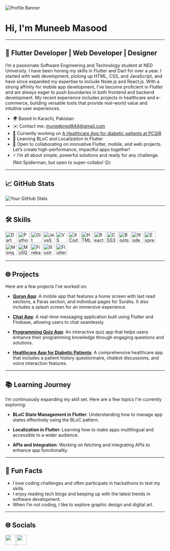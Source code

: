 ![Profile Banner](https://user-images.githubusercontent.com/18350557/176309783-0785949b-9127-417c-8b55-ab5a4333674e.gif)

# Hi, I'm Muneeb Masood
---

## 🌟 Flutter Developer | Web Developer | Designer

I’m a passionate Software Engineering and Technology student at NED University. I have been honing my skills in Flutter and Dart for over a year. I started with web development, picking up HTML, CSS, and JavaScript, and have since expanded my expertise to include Node.js and React.js. With a strong affinity for mobile app development, I’ve become proficient in Flutter and am always eager to push boundaries in both frontend and backend development. My recent experience includes projects in healthcare and e-commerce, building versatile tools that provide real-world value and intuitive user experiences.

* 🌍  Based in Karachi, Pakistan
* ✉️  Contact me: [muneebned844@gmail.com](mailto:muneebned844@gmail.com)
* 🚀  Currently working on [A Healthcare App for diabetic patients at PCSIR](http://link-to-your-project.com)
* 🧠  Learning BLoC and Localization in Flutter
* 🤝  Open to collaborating on innovative Flutter, mobile, and web projects. Let’s create high-performance, impactful apps together!
* ⚡  I’m all about simple, powerful solutions and ready for any challenge. (Not Spiderman, but open to super-collabs! 😉)

---

## 📈 GitHub Stats
![Your GitHub Stats](https://github-readme-stats.vercel.app/api?username=Muneeb-Masood&show_icons=true&theme=radical)

---

## 🛠️ Skills
<p align="left">
<a href="https://dart.dev/" target="_blank" rel="noreferrer"><img src="https://raw.githubusercontent.com/danielcranney/readme-generator/main/public/icons/skills/dart-colored.svg" width="36" height="36" alt="Dart" /></a>
<a href="https://www.python.org/" target="_blank" rel="noreferrer"><img src="https://raw.githubusercontent.com/danielcranney/readme-generator/main/public/icons/skills/python-colored.svg" width="36" height="36" alt="Python" /></a>
<a href="https://git-scm.com/" target="_blank" rel="noreferrer"><img src="https://raw.githubusercontent.com/danielcranney/readme-generator/main/public/icons/skills/git-colored.svg" width="36" height="36" alt="Git" /></a>
<a href="https://developer.mozilla.org/en-US/docs/Web/JavaScript" target="_blank" rel="noreferrer"><img src="https://raw.githubusercontent.com/danielcranney/readme-generator/main/public/icons/skills/javascript-colored.svg" width="36" height="36" alt="JavaScript" /></a>
<a href="https://code.visualstudio.com/" target="_blank" rel="noreferrer"><img src="https://raw.githubusercontent.com/danielcranney/readme-generator/main/public/icons/skills/visualstudiocode.svg" width="36" height="36" alt="VS Code" /></a>
<a href="https://www.xcode.com" target="_blank" rel="noreferrer"><img src="https://raw.githubusercontent.com/danielcranney/readme-generator/main/public/icons/skills/xcode.svg" width="36" height="36" alt="XCode" /></a>
<a href="https://developer.mozilla.org/en-US/docs/Glossary/HTML5" target="_blank" rel="noreferrer"><img src="https://raw.githubusercontent.com/danielcranney/readme-generator/main/public/icons/skills/html5-colored.svg" width="36" height="36" alt="HTML5" /></a>
<a href="https://reactjs.org/" target="_blank" rel="noreferrer"><img src="https://raw.githubusercontent.com/danielcranney/readme-generator/main/public/icons/skills/react-colored.svg" width="36" height="36" alt="React" /></a>
<a href="https://www.w3.org/TR/CSS/#css" target="_blank" rel="noreferrer"><img src="https://raw.githubusercontent.com/danielcranney/readme-generator/main/public/icons/skills/css3-colored.svg" width="36" height="36" alt="CSS3" /></a>
<a href="https://getbootstrap.com/" target="_blank" rel="noreferrer"><img src="https://raw.githubusercontent.com/danielcranney/readme-generator/main/public/icons/skills/bootstrap-colored.svg" width="36" height="36" alt="Bootstrap" /></a>
<a href="https://nodejs.org/en/" target="_blank" rel="noreferrer"><img src="https://raw.githubusercontent.com/danielcranney/readme-generator/main/public/icons/skills/nodejs-colored.svg" width="36" height="36" alt="NodeJS" /></a>
<a href="https://expressjs.com/" target="_blank" rel="noreferrer"><img src="https://raw.githubusercontent.com/danielcranney/readme-generator/main/public/icons/skills/express-colored.svg" width="36" height="36" alt="Express" /></a>
<a href="https://www.mongodb.com/" target="_blank" rel="noreferrer"><img src="https://raw.githubusercontent.com/danielcranney/readme-generator/main/public/icons/skills/mongodb-colored.svg" width="36" height="36" alt="MongoDB" /></a>
<a href="https://www.mysql.com/" target="_blank" rel="noreferrer"><img src="https://raw.githubusercontent.com/danielcranney/readme-generator/main/public/icons/skills/mysql-colored.svg" width="36" height="36" alt="MySQL" /></a>
<a href="https://firebase.google.com/" target="_blank" rel="noreferrer"><img src="https://raw.githubusercontent.com/danielcranney/readme-generator/main/public/icons/skills/firebase-colored.svg" width="36" height="36" alt="Firebase" /></a>
<a href="https://www.adobe.com/uk/products/illustrator.html" target="_blank" rel="noreferrer"><img src="https://raw.githubusercontent.com/danielcranney/readme-generator/main/public/icons/skills/illustrator-colored.svg" width="36" height="36" alt="Illustrator" /></a>
<a href="https://flutter.dev/" target="_blank" rel="noreferrer"><img src="https://raw.githubusercontent.com/danielcranney/readme-generator/main/public/icons/skills/flutter-colored.svg" width="36" height="36" alt="Flutter" /></a>
</p>

---

## 🌐 Projects
Here are a few projects I’ve worked on:

- **[Quran App](http://link-to-your-project.com)**: A mobile app that features a home screen with last read sections, a Paras section, and individual pages for Surahs. It also includes a splash screen for an immersive experience.

- **[Chat App](http://link-to-your-project.com)**: A real-time messaging application built using Flutter and Firebase, allowing users to chat seamlessly.

- **[Programming Quiz App](http://link-to-your-project.com)**: An interactive quiz app that helps users enhance their programming knowledge through engaging questions and solutions.

- **[Healthcare App for Diabetic Patients](http://link-to-your-project.com)**: A comprehensive healthcare app that includes a patient history questionnaire, chatbot discussions, and voice interaction features.


---

## 📚 Learning Journey
I’m continuously expanding my skill set. Here are a few topics I'm currently exploring:

- **BLoC State Management in Flutter**: Understanding how to manage app states effectively using the BLoC pattern.

- **Localization in Flutter**: Learning how to make apps multilingual and accessible to a wider audience.

- **APIs and Integration**: Working on fetching and integrating APIs to enhance app functionality.

---

## 🎉 Fun Facts
- I love coding challenges and often participate in hackathons to test my skills.
- I enjoy reading tech blogs and keeping up with the latest trends in software development.
- When I’m not coding, I like to explore graphic design and digital art.

---

## 🌐 Socials
<p align="left">
<a href="https://www.github.com/Muneeb-Masood" target="_blank" rel="noreferrer">
  <picture>
    <source media="(prefers-color-scheme: dark)" srcset="https://raw.githubusercontent.com/danielcranney/readme-generator/main/public/icons/socials/github-dark.svg" />
    <source media="(prefers-color-scheme: light)" srcset="https://raw.githubusercontent.com/danielcranney/readme-generator/main/public/icons/socials/github.svg" />
    <img src="https://raw.githubusercontent.com/danielcranney/readme-generator/main/public/icons/socials/github.svg" width="32" height="32" />
  </picture>
</a>

<a href="https://www.linkedin.com/in/muneeb-masood-124981279/" target="_blank" rel="noreferrer">
  <picture>
    <source media="(prefers-color-scheme: dark)" srcset="https://raw.githubusercontent.com/danielcranney/readme-generator/main/public/icons/socials/linkedin-dark.svg" />
    <source media="(prefers-color-scheme: light)" srcset="https://raw.githubusercontent.com/danielcranney/readme-generator/main/public/icons/socials/linkedin.svg" />
    <img src="https://raw.githubusercontent.com/danielcranney/readme-generator/main/public/icons/socials/linkedin.svg" width="32" height="32" />
  </picture>
</a>


<p/>

